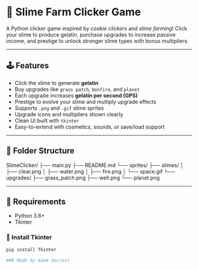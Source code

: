 # 🧪 Slime Farm Clicker Game

A Python clicker game inspired by *cookie clickers* and *slime farming*! Click your slime to produce gelatin, purchase upgrades to increase passive income, and prestige to unlock stronger slime types with bonus multipliers.

---

## 🕹️ Features

- Click the slime to generate **gelatin**
- Buy upgrades like `grass patch`, `bonfire`, and `planet`
- Each upgrade increases **gelatin per second (GPS)**
- Prestige to evolve your slime and multiply upgrade effects
- Supports `.png` and `.gif` slime sprites
- Upgrade icons and multipliers shown clearly
- Clean UI built with `tkinter`
- Easy-to-extend with cosmetics, sounds, or save/load support

---

## 📁 Folder Structure
SlimeClicker/
├── main.py
├── README.md
└── sprites/
├── slimes/
│ ├── clear.png
│ ├── water.png
│ ├── fire.png
│ └── space.gif
└── upgrades/
├── grass_patch.png
├── well.png
└── planet.png

---

## 🧰 Requirements

- Python 3.8+
- Tkinter

### 🔧 Install Tkinter

```bash
pip install Tkinter

### Made by Adam Secrest
